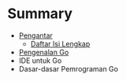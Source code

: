# Summary

* [Pengantar](README.md)
   * [Daftar Isi Lengkap](isi/README.md)
* [Pengenalan Go](isi/bab-01.md)
* IDE untuk Go
* Dasar-dasar Pemrograman Go

